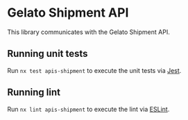 # Gelato Shipment API

This library communicates with the Gelato Shipment API.

## Running unit tests

Run `nx test apis-shipment` to execute the unit tests via [Jest](https://jestjs.io).

## Running lint

Run `nx lint apis-shipment` to execute the lint via [ESLint](https://eslint.org/).
